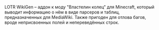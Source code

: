 LOTR WikiGen – аддон к моду "Властелин колец" для Minecraft, который выводит информацию о нём в виде парсеров и таблиц,
предназначенных для MediaWiki. Также пригоден для отлова багов, вроде неприсвоенных полей и непереведённых строк.
